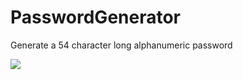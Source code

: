 # PasswordGenerator
Generate a 54 character long alphanumeric password

![](https://media.discordapp.net/attachments/560497603289153542/873000829429358632/AB6GZc7PAmukAAAAASUVORK5CYII.png?width=1127&height=676)
